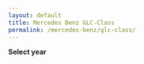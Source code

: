 ```yaml
---
layout: default
title: Mercedes Benz GLC-Class
permalink: /mercedes-benz/glc-class/
---
```

**Select year**
